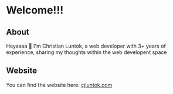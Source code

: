 # Welcome!!!

## About

Heyaaaa 👋 I'm Christian Luntok, a web developer with 3+ years of experience, sharing my thoughts within the web developent space

## Website

You can find the website here: [cjluntok.com](https://cjluntok.com/)
